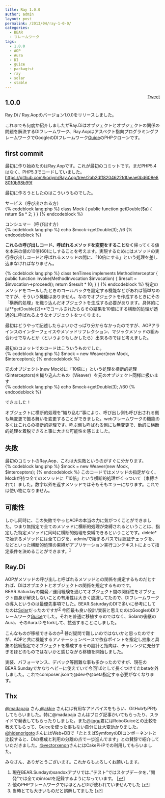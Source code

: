 ```yaml
---
title: Ray 1.0.0
author: admin
layout: post
permalink: /2013/04/ray-1-0-0/
categories:
  - BEAR
  - フレームワーク
tags:
  - 1.0.0
  - AOP
  - Aura
  - DI
  - guice
  - packagist
  - ray
  - solar
  - stable
---
```

<div style="float: right; margin-left: 10px;">
  <a href="https://twitter.com/share" class="twitter-share-button" data-count="vertical" data-url="/blog/2013/04/ray-1-0-0/">Tweet</a>
</div>

## 1.0.0

Ray.Di / Ray.Aopのバージョン1.0.0をリリースしました。

これまでも何度か紹介しましたがRay.Diはオブジェクトとオブジェクトの関係の問題を解決するDIフレームワーク、Ray.Aopはアスペクト指向プログラミングフレームワークでGoogleのDIフレームワーク[Guice][1]のPHPクローンです。

## first commit

最初に作り始めたのはRay.Aopです。これが最初のコミットです。まだPHP5.4はなく、PHP5.3でコードしていました。  
<https://github.com/koriym/Ray.Aop/tree/2ab2dff8204622fdfaeae0bd608e88010b98b99f>

最初に作ろうとしたのはこういうものでした。

サービス（呼び出される方）  
{% codeblock lang:php %}
class Mock
{
    public function getDouble($a)
    {
        return $a * 2;
    }
}
{% endcodeblock %}

コンシュマー（呼び出す方）  
{% codeblock lang:php %}
echo $mock->getDouble(3); //6
{% endcodeblock %}

**これらの呼び出しコード、呼ばれるメソッドを変更をすることなく**帰ってくる値を本来の値の10倍(60)にしすることを考えます。実現するためにはメソッドの実行呼び出しコードと呼ばれるメソッドの間に、「10倍にする」という処理を差し込まなければなりません。

{% codeblock lang:php %}
class tenTimes implements MethodInterceptor
{
    public function invoke(MethodInvocation $invocation)
    {
        $result = $invocation->proceed();
        return $result * 10;
    }
}
{% endcodeblock %}
特定のメソッドをコールしたときのコールバックを設定する機能などがあれば簡単なのですが、そういう機能はありません。なのでオブジェクトを作成するときにその「横断的処理」を織り込んだオブジェクトを生成する必要があります。具体的には**getDouble(2)**でコールされたららその結果を10倍にする横断的処理が透過的に呼ばれるようなオブジェクトをつくります。

最初はどうやって記述したらよいかさっぱり分からなかったのですが、AOPアラインスのインターフェイスやメソッドリフレクション、マジックメソッドの組み合わせでなんとか（というよりもしかしたら）出来るのではと考えました。

最初のコミットでのコードはこういうものでした。  
{% codeblock lang:php %}
$mock = new Weaver(new Mock, $interceptors);
{% endcodeblock %}

元のオブジェクト(new Mock)に「10倍に」という処理を横断的処理($interceptors)を織り込んたもの（Weaver）を元のオブジェクト同様に扱います  
{% codeblock lang:php %}
echo $mock->getDouble(3); //60
{% endcodeblock %}

できました！

オブジェクトに横断的処理を&#8221;織り込む&#8221;事により、呼び出し側も呼び出される側も無変更で振る舞いを変更することができました。webフレームワークの機能の多くはこれらの横断的処理です。呼ぶ側も呼ばれる側にも無変更で、動的に横断的処理を着脱できると事に大きな可能性を感じました。

## 失敗

最初のコミットのRay.Aop、これは大失敗というのがすぐに分かります。  
{% codeblock lang:php %}
$mock = new Weaver(new Mock, $interceptors);
{% endcodeblock %}
このコードではメソッドの指定がなく、Mockが持つ全てのメソッドに「10倍」という横断的処理がくっついて（束縛されて）ました。数字以外を返すメソッドではそもそもエラーになります。これでは使い物になりません。

## 可能性

しかし同時に、この失敗でやっとAOPの本当の力に気がつくことができました。つまり無指定で全てのメソッドに横断的処理が束縛されるということは、指定した特定メソッドに同時に横断的処理を束縛できるということです。delete*で始まるメソッドには全てログを、admin/で始まるパスでは認証チェックを、などといった横断的処理の束縛がアプリケーション実行コンテキストによって指定条件を決めることができます。<sup><a href="#footnote_0_1800" id="identifier_0_1800" class="footnote-link footnote-identifier-link" title="現在BEAR.Sundayのsandoxアプリでは、&rdquo;テスト&rdquo;ではスタブデータを、&rdquo;開発&rdquo;では全てのin/outを記録するようになっています。">1</a></sup>

## Ray.Di

AOPがメソッドの呼び出しと呼ばれるメソッドとの関係を規定するものだとすれば、DIはオブエクトとオブジェクトの関係を規定するものです。BEAR.Saturdayの開発／運用経験を通じてオブジェクト間の関係性をオブジェクト自身が解決しないことの有用性は大きく認識してたので、DIフレームワークの導入というのは最優先事項でした。BEAR.SaturdayのDIで多いに参考にしてたのは[Solar][2]だったのですが<sup><a href="#footnote_1_1800" id="identifier_1_1800" class="footnote-link footnote-identifier-link" title="他のPHPフレームワークではほとんどDIが使われていませんでした">2</a></sup> 今回最も良い設計/実装と思えたのはGoogleのDIフレームワーク[Guice][1]でした。それを普通に移植するのではなく、Solarの後継のAura、そのAura.Diをforkして、拡張することにしました。

こんなものが移植できるのか<sup><a href="#footnote_2_1800" id="identifier_2_1800" class="footnote-link footnote-identifier-link" title="当時とても大きいものだと誤解してました">3</a></sup> 甚だ疑問で難しいのではないかと思ったのですが、AOPと共に機能するアノテーションベースで依存ポイントを指定し抽象と具象の接続指定でオブジェクトを構成するその設計と指向は、チャレンジに充分すぎるほどのものではないかと感じながら移植を開始しました。

実装、パフォーマンス、デバック等困難な事も多かったのですが、現在のBEAR.Sundayでかなりヘビーに使えていて今回1.0として長くつけてたbetaを外しました。これでcomposer.jsonで@devや@beta指定する必要がなくなります。

## Thx

[@madapaja][3] さん[ @akkie][4] さんには有用なアドバイスをもらい、GitHubもPRもしてもらいました。特に@madapaja さんはブログ記事かいてもらったり、スライドで発表してもらったりしました。また[@jingu][5]君にはRoboGuiceとの比較を教えてもらって、Guiceを使った事もない自分には大変助かりました。[@hidenorigoto][6]さんにはWeb+DBで「たとえばSymfonyのDIコンポーネントと比較すると、DIの構成と利用の分離の点で一歩進んでます」との賛辞で紹介していただきました。[@vectorxenon][7]さんにはCakePHPでの利用してもらいました。

みなさん、ありがとうございます。これからもよろしくお願いします。

<ol class="footnotes">
  <li id="footnote_0_1800" class="footnote">
    現在BEAR.Sundayのsandoxアプリでは、&#8221;テスト&#8221;ではスタブデータを、&#8221;開発&#8221;では全てのin/outを記録するようになっています。 [<a href="#identifier_0_1800" class="footnote-link footnote-back-link">&#8617;</a>]
  </li>
  <li id="footnote_1_1800" class="footnote">
    他のPHPフレームワークではほとんどDIが使われていませんでした [<a href="#identifier_1_1800" class="footnote-link footnote-back-link">&#8617;</a>]
  </li>
  <li id="footnote_2_1800" class="footnote">
    当時とても大きいものだと誤解してました [<a href="#identifier_2_1800" class="footnote-link footnote-back-link">&#8617;</a>]
  </li>
</ol>

 [1]: http://ja.wikipedia.org/wiki/Google_Guice
 [2]: http://solarphp.com/
 [3]: https://github.com/madapaja
 [4]: https://github.com/akkie
 [5]: https://github.com/jingu
 [6]: https://github.com/hidenorigoto
 [7]: https://github.com/vectorxenon